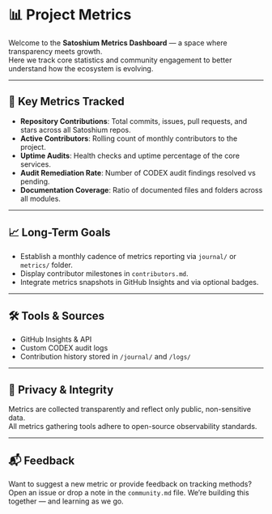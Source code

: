 
# 📊 Project Metrics

Welcome to the **Satoshium Metrics Dashboard** — a space where transparency meets growth.  
Here we track core statistics and community engagement to better understand how the ecosystem is evolving.

---

## 🚀 Key Metrics Tracked

- **Repository Contributions**: Total commits, issues, pull requests, and stars across all Satoshium repos.
- **Active Contributors**: Rolling count of monthly contributors to the project.
- **Uptime Audits**: Health checks and uptime percentage of the core services.
- **Audit Remediation Rate**: Number of CODEX audit findings resolved vs pending.
- **Documentation Coverage**: Ratio of documented files and folders across all modules.

---

## 📈 Long-Term Goals

- Establish a monthly cadence of metrics reporting via `journal/` or `metrics/` folder.
- Display contributor milestones in `contributors.md`.
- Integrate metrics snapshots in GitHub Insights and via optional badges.

---

## 🛠️ Tools & Sources

- GitHub Insights & API
- Custom CODEX audit logs
- Contribution history stored in `/journal/` and `/logs/`

---

## 🔐 Privacy & Integrity

Metrics are collected transparently and reflect only public, non-sensitive data.  
All metrics gathering tools adhere to open-source observability standards.

---

## 📬 Feedback

Want to suggest a new metric or provide feedback on tracking methods?  
Open an issue or drop a note in the `community.md` file. We’re building this together — and learning as we go.

